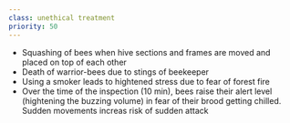 ```yaml
---
class: unethical treatment
priority: 50
---
```


- Squashing of bees when hive sections and frames are moved and placed on top of each other
- Death of warrior-bees due to stings of beekeeper
- Using a smoker leads to hightened stress due to fear of forest fire
- Over the time of the inspection (10 min), bees raise their alert level (hightening the buzzing volume) in fear of their brood getting chilled. Sudden movements increas risk of sudden attack
